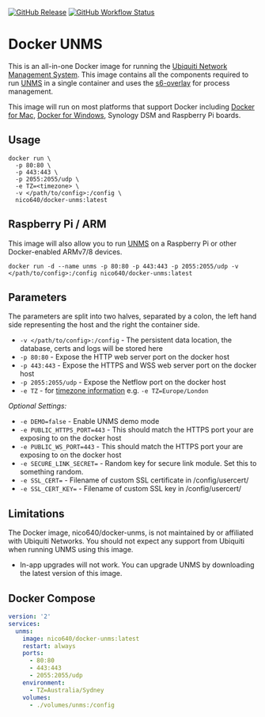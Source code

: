 [![GitHub Release](https://img.shields.io/github/v/release/Nico640/docker-unms?style=flat-square)](https://github.com/nico640/docker-unms/releases)
[![GitHub Workflow Status](https://img.shields.io/github/workflow/status/Nico640/docker-unms/Docker%20CI%20Release?style=flat-square)](https://github.com/Nico640/docker-unms/actions?query=workflow%3A%22Docker+CI+Release%22)

# Docker UNMS

This is an all-in-one Docker image for running the [Ubiquiti Network Management System](https://unms.com/). This image contains all the components required to run [UNMS](https://unms.com/) in a single container and uses the [s6-overlay](https://github.com/just-containers/s6-overlay) for process management.

This image will run on most platforms that support Docker including [Docker for Mac](https://www.docker.com/docker-mac), [Docker for Windows](https://www.docker.com/docker-windows), Synology DSM and Raspberry Pi boards.

## Usage

```shell
docker run \
  -p 80:80 \
  -p 443:443 \
  -p 2055:2055/udp \
  -e TZ=<timezone> \
  -v </path/to/config>:/config \
  nico640/docker-unms:latest
```

## Raspberry Pi / ARM

This image will also allow you to run [UNMS](https://unms.com/) on a Raspberry Pi or other Docker-enabled ARMv7/8 devices.

```
docker run -d --name unms -p 80:80 -p 443:443 -p 2055:2055/udp -v </path/to/config>:/config nico640/docker-unms:latest
```

## Parameters

The parameters are split into two halves, separated by a colon, the left hand side representing the host and the right the container side.

* `-v </path/to/config>:/config` - The persistent data location, the database, certs and logs will be stored here
* `-p 80:80` - Expose the HTTP web server port on the docker host
* `-p 443:443` - Expose the HTTPS and WSS web server port on the docker host
* `-p 2055:2055/udp` - Expose the Netflow port on the docker host
* `-e TZ` - for [timezone information](https://en.wikipedia.org/wiki/List_of_tz_database_time_zones) e.g. `-e TZ=Europe/London`

*Optional Settings:*

* `-e DEMO=false` - Enable UNMS demo mode
* `-e PUBLIC_HTTPS_PORT=443` - This should match the HTTPS port your are exposing to on the docker host
* `-e PUBLIC_WS_PORT=443` - This should match the HTTPS port your are exposing to on the docker host
* `-e SECURE_LINK_SECRET=` - Random key for secure link module. Set this to something random.
* `-e SSL_CERT=` - Filename of custom SSL certificate in /config/usercert/
* `-e SSL_CERT_KEY=` - Filename of custom SSL key in /config/usercert/

## Limitations

The Docker image, nico640/docker-unms, is not maintained by or affiliated with Ubiquiti Networks. You should not expect any support from Ubiquiti when running UNMS using this image.

* In-app upgrades will not work. You can upgrade UNMS by downloading the latest version of this image.

## Docker Compose

```yml
version: '2'
services:
  unms:
    image: nico640/docker-unms:latest
    restart: always
    ports:
      - 80:80
      - 443:443
      - 2055:2055/udp
    environment:
      - TZ=Australia/Sydney
    volumes:
      - ./volumes/unms:/config
```
